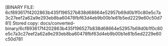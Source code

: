 [BINARY FILE: 6cf893617f4202863b435f196527b838d68664e52957b69d0b1f0c80e5c7a3c27eef2a62a9e293eb8ba60478fbf63d4eb9b00b1e81b5ed2229e60c50d781]
Stored copy: docs/converted-binary/6cf893617f4202863b435f196527b838d68664e52957b69d0b1f0c80e5c7a3c27eef2a62a9e293eb8ba60478fbf63d4eb9b00b1e81b5ed2229e60c50d781
